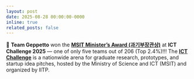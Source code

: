```yaml
---
layout: post
date: 2025-08-28 00:00:00-0000
inline: true
related_posts: false
---
```


🎉 **Team Geppetto** won the **[MSIT Minister’s Award (과기부장관상)](https://www.joongang.co.kr/article/25362819)** at **ICT Challenge 2025** — one of only five teams out of 206 (Top 2.4%)!!! The **[ICT Challenge](https://blog.naver.com/with_msip/223897993561)** is a nationwide arena for graduate research, prototypes, and startup idea pitches, hosted by the Ministry of Science and ICT (MSIT) and organized by IITP.
